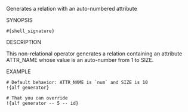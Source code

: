 
Generates a relation with an auto-numbered attribute

SYNOPSIS

    #{shell_signature}

DESCRIPTION

This non-relational operator generates a relation containing an attribute 
ATTR_NAME whose value is an auto-number from 1 to SIZE.

EXAMPLE

    # Default behavior: ATTR_NAME is `num` and SIZE is 10
    !{alf generator}

    # That you can override
    !{alf generator -- 5 -- id}


